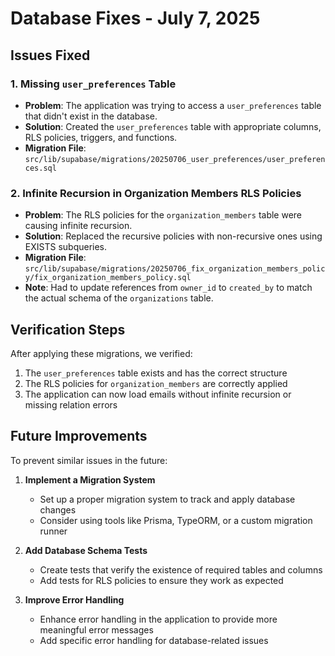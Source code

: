 # Database Fixes - July 7, 2025

## Issues Fixed

### 1. Missing `user_preferences` Table
- **Problem**: The application was trying to access a `user_preferences` table that didn't exist in the database.
- **Solution**: Created the `user_preferences` table with appropriate columns, RLS policies, triggers, and functions.
- **Migration File**: `src/lib/supabase/migrations/20250706_user_preferences/user_preferences.sql`

### 2. Infinite Recursion in Organization Members RLS Policies
- **Problem**: The RLS policies for the `organization_members` table were causing infinite recursion.
- **Solution**: Replaced the recursive policies with non-recursive ones using EXISTS subqueries.
- **Migration File**: `src/lib/supabase/migrations/20250706_fix_organization_members_policy/fix_organization_members_policy.sql`
- **Note**: Had to update references from `owner_id` to `created_by` to match the actual schema of the `organizations` table.

## Verification Steps

After applying these migrations, we verified:
1. The `user_preferences` table exists and has the correct structure
2. The RLS policies for `organization_members` are correctly applied
3. The application can now load emails without infinite recursion or missing relation errors

## Future Improvements

To prevent similar issues in the future:

1. **Implement a Migration System**
   - Set up a proper migration system to track and apply database changes
   - Consider using tools like Prisma, TypeORM, or a custom migration runner

2. **Add Database Schema Tests**
   - Create tests that verify the existence of required tables and columns
   - Add tests for RLS policies to ensure they work as expected

3. **Improve Error Handling**
   - Enhance error handling in the application to provide more meaningful error messages
   - Add specific error handling for database-related issues

